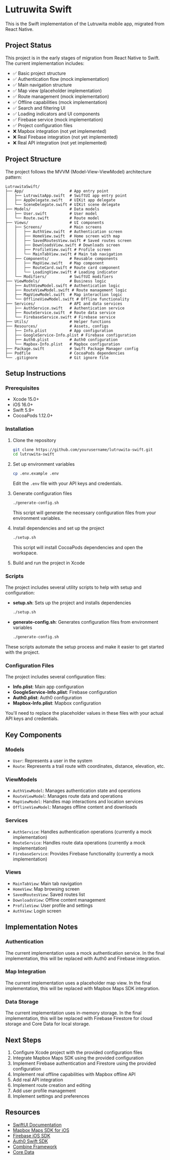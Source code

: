 # Lutruwita Swift

This is the Swift implementation of the Lutruwita mobile app, migrated from React Native.

## Project Status

This project is in the early stages of migration from React Native to Swift. The current implementation includes:

- ✅ Basic project structure
- ✅ Authentication flow (mock implementation)
- ✅ Main navigation structure
- ✅ Map view (placeholder implementation)
- ✅ Route management (mock implementation)
- ✅ Offline capabilities (mock implementation)
- ✅ Search and filtering UI
- ✅ Loading indicators and UI components
- ✅ Firebase service (mock implementation)
- ✅ Project configuration files
- ❌ Mapbox integration (not yet implemented)
- ❌ Real Firebase integration (not yet implemented)
- ❌ Real API integration (not yet implemented)

## Project Structure

The project follows the MVVM (Model-View-ViewModel) architecture pattern:

```
LutruwitaSwift/
├── App/                    # App entry point
│   ├── LutruwitaApp.swift  # SwiftUI app entry point
│   ├── AppDelegate.swift   # UIKit app delegate
│   └── SceneDelegate.swift # UIKit scene delegate
├── Models/                 # Data models
│   ├── User.swift          # User model
│   └── Route.swift         # Route model
├── Views/                  # UI components
│   ├── Screens/            # Main screens
│   │   ├── AuthView.swift  # Authentication screen
│   │   ├── HomeView.swift  # Home screen with map
│   │   ├── SavedRoutesView.swift # Saved routes screen
│   │   ├── DownloadsView.swift # Downloads screen
│   │   ├── ProfileView.swift # Profile screen
│   │   └── MainTabView.swift # Main tab navigation
│   ├── Components/         # Reusable components
│   │   ├── MapView.swift   # Map component
│   │   ├── RouteCard.swift # Route card component
│   │   └── LoadingView.swift # Loading indicator
│   └── Modifiers/          # SwiftUI modifiers
├── ViewModels/             # Business logic
│   ├── AuthViewModel.swift # Authentication logic
│   ├── RouteViewModel.swift # Route management logic
│   ├── MapViewModel.swift  # Map interaction logic
│   └── OfflineViewModel.swift # Offline functionality
├── Services/               # API and data services
│   ├── AuthService.swift   # Authentication service
│   ├── RouteService.swift  # Route data service
│   └── FirebaseService.swift # Firebase service
├── Utils/                  # Helper functions
├── Resources/              # Assets, configs
│   ├── Info.plist          # App configuration
│   ├── GoogleService-Info.plist # Firebase configuration
│   ├── Auth0.plist         # Auth0 configuration
│   └── Mapbox-Info.plist   # Mapbox configuration
├── Package.swift           # Swift Package Manager config
├── Podfile                 # CocoaPods dependencies
└── .gitignore              # Git ignore file
```

## Setup Instructions

### Prerequisites

- Xcode 15.0+
- iOS 16.0+
- Swift 5.9+
- CocoaPods 1.12.0+

### Installation

1. Clone the repository
   ```bash
   git clone https://github.com/yourusername/lutruwita-swift.git
   cd lutruwita-swift
   ```

2. Set up environment variables
   ```bash
   cp .env.example .env
   ```
   Edit the `.env` file with your API keys and credentials.

3. Generate configuration files
   ```bash
   ./generate-config.sh
   ```
   This script will generate the necessary configuration files from your environment variables.

4. Install dependencies and set up the project
   ```bash
   ./setup.sh
   ```
   This script will install CocoaPods dependencies and open the workspace.

5. Build and run the project in Xcode

### Scripts

The project includes several utility scripts to help with setup and configuration:

- **setup.sh**: Sets up the project and installs dependencies
  ```bash
  ./setup.sh
  ```

- **generate-config.sh**: Generates configuration files from environment variables
  ```bash
  ./generate-config.sh
  ```

These scripts automate the setup process and make it easier to get started with the project.

### Configuration Files

The project includes several configuration files:

- **Info.plist**: Main app configuration
- **GoogleService-Info.plist**: Firebase configuration
- **Auth0.plist**: Auth0 configuration
- **Mapbox-Info.plist**: Mapbox configuration

You'll need to replace the placeholder values in these files with your actual API keys and credentials.

## Key Components

### Models

- `User`: Represents a user in the system
- `Route`: Represents a trail route with coordinates, distance, elevation, etc.

### ViewModels

- `AuthViewModel`: Manages authentication state and operations
- `RouteViewModel`: Manages route data and operations
- `MapViewModel`: Handles map interactions and location services
- `OfflineViewModel`: Manages offline content and downloads

### Services

- `AuthService`: Handles authentication operations (currently a mock implementation)
- `RouteService`: Handles route data operations (currently a mock implementation)
- `FirebaseService`: Provides Firebase functionality (currently a mock implementation)

### Views

- `MainTabView`: Main tab navigation
- `HomeView`: Map browsing screen
- `SavedRoutesView`: Saved routes list
- `DownloadsView`: Offline content management
- `ProfileView`: User profile and settings
- `AuthView`: Login screen

## Implementation Notes

### Authentication

The current implementation uses a mock authentication service. In the final implementation, this will be replaced with Auth0 and Firebase integration.

### Map Integration

The current implementation uses a placeholder map view. In the final implementation, this will be replaced with Mapbox Maps SDK integration.

### Data Storage

The current implementation uses in-memory storage. In the final implementation, this will be replaced with Firebase Firestore for cloud storage and Core Data for local storage.

## Next Steps

1. Configure Xcode project with the provided configuration files
2. Integrate Mapbox Maps SDK using the provided configuration
3. Implement Firebase authentication and Firestore using the provided configuration
4. Implement real offline capabilities with Mapbox offline API
5. Add real API integration
6. Implement route creation and editing
7. Add user profile management
8. Implement settings and preferences

## Resources

- [SwiftUI Documentation](https://developer.apple.com/documentation/swiftui)
- [Mapbox Maps SDK for iOS](https://docs.mapbox.com/ios/maps/guides/)
- [Firebase iOS SDK](https://firebase.google.com/docs/ios/setup)
- [Auth0 Swift SDK](https://auth0.com/docs/quickstart/native/ios-swift)
- [Combine Framework](https://developer.apple.com/documentation/combine)
- [Core Data](https://developer.apple.com/documentation/coredata)
